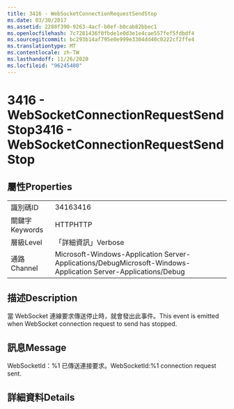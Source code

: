 ```yaml
---
title: 3416 - WebSocketConnectionRequestSendStop
ms.date: 03/30/2017
ms.assetid: 2288f390-9263-4acf-b0ef-b0cab82bbec1
ms.openlocfilehash: 7c7281436f0fbde1e0d3e1e4cae557fef5fdbdf4
ms.sourcegitcommit: bc293b14af795e0e999e3304dd40c0222cf2ffe4
ms.translationtype: MT
ms.contentlocale: zh-TW
ms.lasthandoff: 11/26/2020
ms.locfileid: "96245480"
---
```

# <a name="3416---websocketconnectionrequestsendstop"></a><span data-ttu-id="89e4e-102">3416 - WebSocketConnectionRequestSendStop</span><span class="sxs-lookup"><span data-stu-id="89e4e-102">3416 - WebSocketConnectionRequestSendStop</span></span>

## <a name="properties"></a><span data-ttu-id="89e4e-103">屬性</span><span class="sxs-lookup"><span data-stu-id="89e4e-103">Properties</span></span>  
  
|||  
|-|-|  
|<span data-ttu-id="89e4e-104">識別碼</span><span class="sxs-lookup"><span data-stu-id="89e4e-104">ID</span></span>|<span data-ttu-id="89e4e-105">3416</span><span class="sxs-lookup"><span data-stu-id="89e4e-105">3416</span></span>|  
|<span data-ttu-id="89e4e-106">關鍵字</span><span class="sxs-lookup"><span data-stu-id="89e4e-106">Keywords</span></span>|<span data-ttu-id="89e4e-107">HTTP</span><span class="sxs-lookup"><span data-stu-id="89e4e-107">HTTP</span></span>|  
|<span data-ttu-id="89e4e-108">層級</span><span class="sxs-lookup"><span data-stu-id="89e4e-108">Level</span></span>|<span data-ttu-id="89e4e-109">「詳細資訊」</span><span class="sxs-lookup"><span data-stu-id="89e4e-109">Verbose</span></span>|  
|<span data-ttu-id="89e4e-110">通路</span><span class="sxs-lookup"><span data-stu-id="89e4e-110">Channel</span></span>|<span data-ttu-id="89e4e-111">Microsoft-Windows-Application Server-Applications/Debug</span><span class="sxs-lookup"><span data-stu-id="89e4e-111">Microsoft-Windows-Application Server-Applications/Debug</span></span>|  
  
## <a name="description"></a><span data-ttu-id="89e4e-112">描述</span><span class="sxs-lookup"><span data-stu-id="89e4e-112">Description</span></span>  

 <span data-ttu-id="89e4e-113">當 WebSocket 連線要求傳送停止時，就會發出此事件。</span><span class="sxs-lookup"><span data-stu-id="89e4e-113">This event is emitted when WebSocket connection request to send has stopped.</span></span>  
  
## <a name="message"></a><span data-ttu-id="89e4e-114">訊息</span><span class="sxs-lookup"><span data-stu-id="89e4e-114">Message</span></span>  

 <span data-ttu-id="89e4e-115">WebSocketId：%1 已傳送連接要求。</span><span class="sxs-lookup"><span data-stu-id="89e4e-115">WebSocketId:%1 connection request sent.</span></span>  
  
## <a name="details"></a><span data-ttu-id="89e4e-116">詳細資料</span><span class="sxs-lookup"><span data-stu-id="89e4e-116">Details</span></span>
